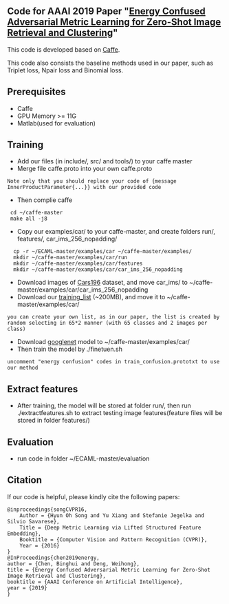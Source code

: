 ## Code for AAAI 2019 Paper "[Energy Confused Adversarial Metric Learning for Zero-Shot Image Retrieval and Clustering](bhchen.cn)"

This code is developed based on [Caffe](https://github.com/BVLC/caffe/).

This code also consists the baseline methods used in our paper, such as Triplet loss, Npair loss and Binomial loss.

## Prerequisites
- Caffe
- GPU Memory >= 11G
- Matlab(used for evaluation)

## Training
- Add our files (in include/, src/ and tools/) to your caffe master 
- Merge file caffe.proto into your own caffe.proto
```
Note only that you should replace your code of {message InnerProductParameter{...}} with our provided code
```
- Then complie caffe
```
 cd ~/caffe-master 
 make all -j8
```
- Copy our examples/car/  to your caffe-master, and create folders run/, features/, car_ims_256_nopadding/
```
  cp -r ~/ECAML-master/examples/car ~/caffe-master/examples/
  mkdir ~/caffe-master/examples/car/run
  mkdir ~/caffe-master/examples/car/features
  mkdir ~/caffe-master/examples/car/car_ims_256_nopadding
```
- Download images of [Cars196](http://imagenet.stanford.edu/internal/car196/car_ims.tgz) dataset, and move car_ims/ to ~/caffe-master/examples/car/car_ims_256_nopadding
- Download our [training_list](https://pan.baidu.com/s/14BY3YUUcFV76LX0qk6yWYg) (~200MB), and move it to ~/caffe-master/examples/car/
```
you can create your own list, as in our paper, the list is created by random selecting in 65*2 manner (with 65 classes and 2 images per class)
```
- Download [googlenet](http://dl.caffe.berkeleyvision.org/bvlc_googlenet.caffemodel) model to ~/caffe-master/examples/car/
- Then train the model by ./finetuen.sh
```
uncomment "energy confusion" codes in train_confusion.prototxt to use our method
```
## Extract features
- After training, the model will be stored at folder run/, then run ./extractfeatures.sh to extract testing image features(feature files will be stored in folder features/)

## Evaluation
- run code in folder ~/ECAML-master/evaluation 

## Citation
If our code is helpful, please kindly cite the following papers:
```
@inproceedings{songCVPR16,
    Author = {Hyun Oh Song and Yu Xiang and Stefanie Jegelka and Silvio Savarese},
    Title = {Deep Metric Learning via Lifted Structured Feature Embedding},
    Booktitle = {Computer Vision and Pattern Recognition (CVPR)},
    Year = {2016}
}
@InProceedings{chen2019energy,
author = {Chen, Binghui and Deng, Weihong},
title = {Energy Confused Adversarial Metric Learning for Zero-Shot Image Retrieval and Clustering},
booktitle = {AAAI Conference on Artificial Intelligence},
year = {2019}
}
```
